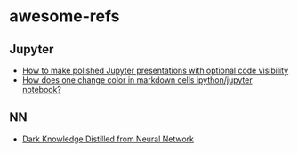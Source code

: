 # awesome-refs

## Jupyter

- [How to make polished Jupyter presentations with optional code visibility](http://chris-said.io/2016/02/13/how-to-make-polished-jupyter-presentations-with-optional-code-visibility/)
- [How does one change color in markdown cells ipython/jupyter notebook?](https://stackoverflow.com/questions/19746350/how-does-one-change-color-in-markdown-cells-ipython-jupyter-notebook/19746874#19746874)


## NN

- [Dark Knowledge Distilled from Neural Network](https://www.kdnuggets.com/2015/05/dark-knowledge-neural-network.html)
